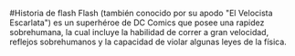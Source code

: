 #Historia de flash
Flash (también conocido por su apodo "El Velocista Escarlata") es un superhéroe de DC Comics que posee una rapidez sobrehumana, la cual incluye la habilidad de correr a gran velocidad, reflejos sobrehumanos y la capacidad de violar algunas leyes de la física.

